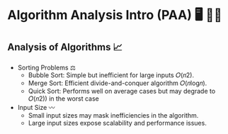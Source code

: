 # Algorithm Analysis Intro (PAA) 🖥️ 👨‍🔬

## Analysis of Algorithms 📈
   - Sorting Problems ⚖️
     - Bubble Sort: Simple but inefficient for large inputs 𝑂(𝑛2).
     - Merge Sort: Efficient divide-and-conquer algorithm 𝑂(𝑛log𝑛).
     - Quick Sort: Performs well on average cases but may degrade to 𝑂(𝑛2)) in the worst case
   - Input Size 〰️
     - Small input sizes may mask inefficiencies in the algorithm.
     - Large input sizes expose scalability and performance issues.
